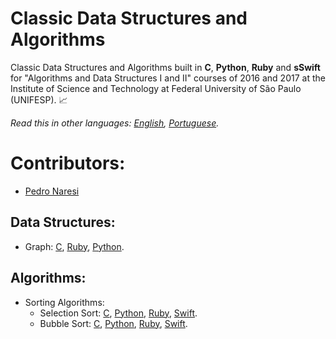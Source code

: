 # Classic Data Structures and Algorithms
Classic Data Structures and Algorithms built in **C**, **Python**, **Ruby** and **sSwift** for "Algorithms and Data Structures I and II" courses of 2016 and 2017 at the Institute of Science and Technology at Federal University of São Paulo (UNIFESP). 📈

*Read this in other languages: [English](README.md), [Portuguese](README.pt-BR.md).*

# Contributors:
- [Pedro Naresi](https://github.com/pedronaresi)

## Data Structures:
- Graph: [C](datastructures/c/graph.c), [Ruby](datastructures/ruby/graph.rb), [Python](datastructures/python/graph.py).

## Algorithms:
- Sorting Algorithms:
  - Selection Sort: [C](algorithms/sorting/c/selection-sort.c), [Python](algorithms/sorting/python/selection-sort.py),  [Ruby](algorithms/sorting/ruby/selection-sort.rb),  [Swift](algorithms/sorting/swift/SelectionSort.swift).
  - Bubble Sort: [C](algorithms/sorting/c/bubble-sort.c), [Python](algorithms/sorting/python/bubble-sort.py),  [Ruby](algorithms/sorting/ruby/bubble-sort.rb),  [Swift](algorithms/sorting/swift/BubbleSort.swift).
